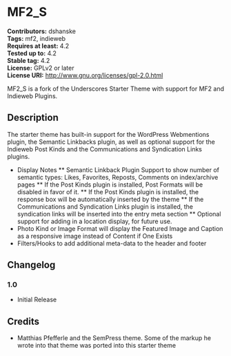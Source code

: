 # MF2_S #
**Contributors:** dshanske  
**Tags:** mf2, indieweb  
**Requires at least:** 4.2  
**Tested up to:** 4.2  
**Stable tag:** 4.2  
**License:** GPLv2 or later  
**License URI:** http://www.gnu.org/licenses/gpl-2.0.html  

MF2_S is a fork of the Underscores Starter Theme with support for MF2 and Indieweb Plugins.

## Description ##

The starter theme has built-in support for the WordPress Webmentions plugin, 
the Semantic Linkbacks plugin, as well as optional support for the Indieweb
Post Kinds and the Communications and Syndication Links plugins.

* Display Notes
** Semantic Linkback Plugin Support to show number of semantic types: Likes, Favorites, Reposts, Comments on index/archive pages
** If the Post Kinds plugin is installed, Post Formats will be disabled in favor of it.
** If the Post Kinds plugin is installed, the response box will be automatically inserted by the theme
** If the Communications and Syndication Links plugin is installed, the syndication links will be inserted into the entry meta section
** Optional support for adding in a location display, for future use.
* Photo Kind or Image Format will display the Featured Image and Caption as a responsive image instead of Content if One Exists 
* Filters/Hooks to add additional meta-data to the header and footer

## Changelog ##

### 1.0 ###
* Initial Release

## Credits ##

* Matthias Pfefferle and the SemPress theme. Some of the markup he wrote into that theme was ported into this starter theme
